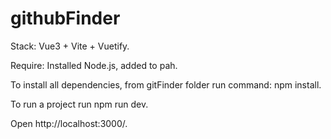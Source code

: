 # githubFinder
Stack: Vue3 + Vite + Vuetify.

Require:
Installed Node.js, added to pah.

To install all dependencies, from gitFinder folder run command: npm install.

To run a project run npm run dev.

Open http://localhost:3000/.
